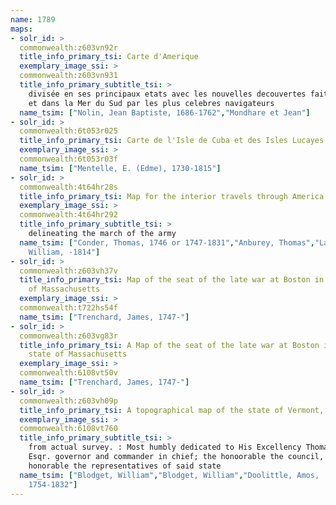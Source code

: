 ```yaml
---
name: 1789
maps:
- solr_id: > 
  commonwealth:z603vn92r
  title_info_primary_tsi: Carte d'Amerique
  exemplary_image_ssi: > 
  commonwealth:z603vn931
  title_info_primary_subtitle_tsi: > 
    divisée en ses principaux etats avec les nouvelles decouvertes faites au Nord
    et dans la Mer du Sud par les plus celebres navigateurs
  name_tsim: ["Nolin, Jean Baptiste, 1686-1762","Mondhare et Jean"]
- solr_id: > 
  commonwealth:6t053r025
  title_info_primary_tsi: Carte de l'Isle de Cuba et des Isles Lucayes
  exemplary_image_ssi: > 
  commonwealth:6t053r03f
  name_tsim: ["Mentelle, E. (Edme), 1730-1815"]
- solr_id: > 
  commonwealth:4t64hr28s
  title_info_primary_tsi: Map for the interior travels through America
  exemplary_image_ssi: > 
  commonwealth:4t64hr292
  title_info_primary_subtitle_tsi: > 
    delineating the march of the army
  name_tsim: ["Conder, Thomas, 1746 or 1747-1831","Anburey, Thomas","Lane,
    William, -1814"]
- solr_id: > 
  commonwealth:z603vh37v
  title_info_primary_tsi: Map of the seat of the late war at Boston in the state
    of Massachusetts
  exemplary_image_ssi: > 
  commonwealth:t722hs54f
  name_tsim: ["Trenchard, James, 1747-"]
- solr_id: > 
  commonwealth:z603vg83r
  title_info_primary_tsi: A Map of the seat of the late war at Boston in the
    state of Massachusetts
  exemplary_image_ssi: > 
  commonwealth:6108vt50v
  name_tsim: ["Trenchard, James, 1747-"]
- solr_id: > 
  commonwealth:z603vh09p
  title_info_primary_tsi: A topographical map of the state of Vermont,
  exemplary_image_ssi: > 
  commonwealth:6108vt760
  title_info_primary_subtitle_tsi: > 
    from actual survey. : Most humbly dedicated to His Excellency Thomas Chittenden
    Esqr. governor and commander in chief; the honoorable the council, and the
    honorable the representatives of said state
  name_tsim: ["Blodget, William","Blodget, William","Doolittle, Amos,
    1754-1832"]
---
```

